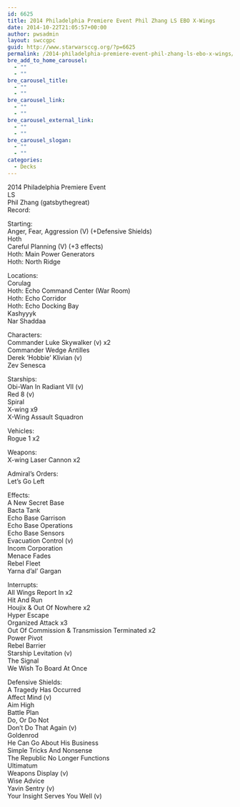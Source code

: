 ```yaml
---
id: 6625
title: 2014 Philadelphia Premiere Event Phil Zhang LS EBO X-Wings
date: 2014-10-22T21:05:57+00:00
author: pwsadmin
layout: swccgpc
guid: http://www.starwarsccg.org/?p=6625
permalink: /2014-philadelphia-premiere-event-phil-zhang-ls-ebo-x-wings/
bre_add_to_home_carousel:
  - ""
  - ""
bre_carousel_title:
  - ""
  - ""
bre_carousel_link:
  - ""
  - ""
bre_carousel_external_link:
  - ""
  - ""
bre_carousel_slogan:
  - ""
  - ""
categories:
  - Decks
---
```

2014 Philadelphia Premiere Event  
LS  
Phil Zhang (gatsbythegreat)  
Record:

Starting:  
Anger, Fear, Aggression (V) (+Defensive Shields)  
Hoth  
Careful Planning (V) (+3 effects)  
Hoth: Main Power Generators  
Hoth: North Ridge

Locations:  
Corulag  
Hoth: Echo Command Center (War Room)  
Hoth: Echo Corridor  
Hoth: Echo Docking Bay  
Kashyyyk  
Nar Shaddaa

Characters:  
Commander Luke Skywalker (v) x2  
Commander Wedge Antilles  
Derek &#8216;Hobbie&#8217; Klivian (v)  
Zev Senesca

Starships:  
Obi-Wan In Radiant VII (v)  
Red 8 (v)  
Spiral  
X-wing x9  
X-Wing Assault Squadron

Vehicles:  
Rogue 1 x2

Weapons:  
X-wing Laser Cannon x2

Admiral&#8217;s Orders:  
Let&#8217;s Go Left

Effects:  
A New Secret Base  
Bacta Tank  
Echo Base Garrison  
Echo Base Operations  
Echo Base Sensors  
Evacuation Control (v)  
Incom Corporation  
Menace Fades  
Rebel Fleet  
Yarna d&#8217;al&#8217; Gargan

Interrupts:  
All Wings Report In x2  
Hit And Run  
Houjix & Out Of Nowhere x2  
Hyper Escape  
Organized Attack x3  
Out Of Commission & Transmission Terminated x2  
Power Pivot  
Rebel Barrier  
Starship Levitation (v)  
The Signal  
We Wish To Board At Once

Defensive Shields:  
A Tragedy Has Occurred  
Affect Mind (v)  
Aim High  
Battle Plan  
Do, Or Do Not  
Don&#8217;t Do That Again (v)  
Goldenrod  
He Can Go About His Business  
Simple Tricks And Nonsense  
The Republic No Longer Functions  
Ultimatum  
Weapons Display (v)  
Wise Advice  
Yavin Sentry (v)  
Your Insight Serves You Well (v)